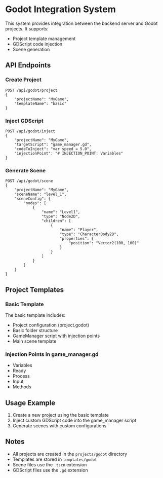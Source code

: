 # Godot Integration System

This system provides integration between the backend server and Godot projects. It supports:
- Project template management
- GDScript code injection
- Scene generation

## API Endpoints

### Create Project
```http
POST /api/godot/project
{
    "projectName": "MyGame",
    "templateName": "basic"
}
```

### Inject GDScript
```http
POST /api/godot/inject
{
    "projectName": "MyGame",
    "targetScript": "game_manager.gd",
    "codeToInject": "var speed = 5.0",
    "injectionPoint": "# INJECTION_POINT: Variables"
}
```

### Generate Scene
```http
POST /api/godot/scene
{
    "projectName": "MyGame",
    "sceneName": "level_1",
    "sceneConfig": {
        "nodes": [
            {
                "name": "Level1",
                "type": "Node2D",
                "children": [
                    {
                        "name": "Player",
                        "type": "CharacterBody2D",
                        "properties": {
                            "position": "Vector2(100, 100)"
                        }
                    }
                ]
            }
        ]
    }
}
```

## Project Templates

### Basic Template
The basic template includes:
- Project configuration (project.godot)
- Basic folder structure
- GameManager script with injection points
- Main scene template

### Injection Points in game_manager.gd
- Variables
- Ready
- Process
- Input
- Methods

## Usage Example
1. Create a new project using the basic template
2. Inject custom GDScript code into the game_manager script
3. Generate scenes with custom configurations

## Notes
- All projects are created in the `projects/godot` directory
- Templates are stored in `templates/godot`
- Scene files use the `.tscn` extension
- GDScript files use the `.gd` extension 
